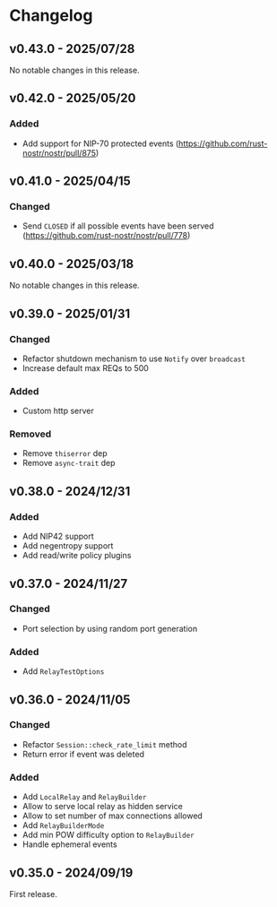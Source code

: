 # Changelog

<!-- All notable changes to this project will be documented in this file. -->

<!-- The format is based on [Keep a Changelog](https://keepachangelog.com/en/1.1.0/), -->
<!-- and this project adheres to [Semantic Versioning](https://semver.org/spec/v2.0.0.html). -->

<!-- Template

## Unreleased

### Breaking changes

### Changed

### Added

### Fixed

### Removed

### Deprecated

-->

## v0.43.0 - 2025/07/28

No notable changes in this release.

## v0.42.0 - 2025/05/20

### Added

- Add support for NIP-70 protected events (https://github.com/rust-nostr/nostr/pull/875)

## v0.41.0 - 2025/04/15

### Changed

- Send `CLOSED` if all possible events have been served (https://github.com/rust-nostr/nostr/pull/778)

## v0.40.0 - 2025/03/18

No notable changes in this release.

## v0.39.0 - 2025/01/31

### Changed

- Refactor shutdown mechanism to use `Notify` over `broadcast`
- Increase default max REQs to 500

### Added

- Custom http server

### Removed

- Remove `thiserror` dep
- Remove `async-trait` dep

## v0.38.0 - 2024/12/31

### Added

- Add NIP42 support
- Add negentropy support
- Add read/write policy plugins

## v0.37.0 - 2024/11/27

### Changed

- Port selection by using random port generation

### Added

- Add `RelayTestOptions`

## v0.36.0 - 2024/11/05

### Changed

- Refactor `Session::check_rate_limit` method
- Return error if event was deleted

### Added

- Add `LocalRelay` and `RelayBuilder`
- Allow to serve local relay as hidden service
- Allow to set number of max connections allowed
- Add `RelayBuilderMode`
- Add min POW difficulty option to `RelayBuilder`
- Handle ephemeral events

## v0.35.0 - 2024/09/19

First release.

